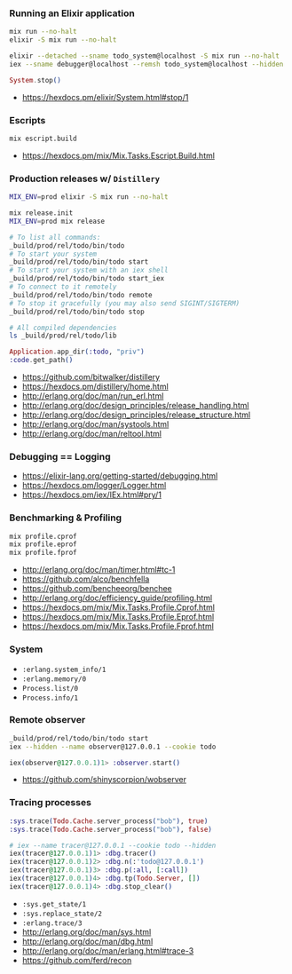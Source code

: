 ### Running an Elixir application

```bash
mix run --no-halt
elixir -S mix run --no-halt

elixir --detached --sname todo_system@localhost -S mix run --no-halt
iex --sname debugger@localhost --remsh todo_system@localhost --hidden
```

```elixir
System.stop()
```

- https://hexdocs.pm/elixir/System.html#stop/1

### Escripts

```bash
mix escript.build
```

- https://hexdocs.pm/mix/Mix.Tasks.Escript.Build.html

### Production releases w/ `Distillery`

```bash
MIX_ENV=prod elixir -S mix run --no-halt

mix release.init
MIX_ENV=prod mix release

# To list all commands:
_build/prod/rel/todo/bin/todo
# To start your system
_build/prod/rel/todo/bin/todo start
# To start your system with an iex shell
_build/prod/rel/todo/bin/todo start_iex
# To connect to it remotely
_build/prod/rel/todo/bin/todo remote
# To stop it gracefully (you may also send SIGINT/SIGTERM)
_build/prod/rel/todo/bin/todo stop

# All compiled dependencies
ls _build/prod/rel/todo/lib
```

```elixir
Application.app_dir(:todo, "priv")
:code.get_path()
```

- https://github.com/bitwalker/distillery
- https://hexdocs.pm/distillery/home.html
- http://erlang.org/doc/man/run_erl.html
- http://erlang.org/doc/design_principles/release_handling.html
- http://erlang.org/doc/design_principles/release_structure.html
- http://erlang.org/doc/man/systools.html
- http://erlang.org/doc/man/reltool.html

### Debugging == Logging

- https://elixir-lang.org/getting-started/debugging.html
- https://hexdocs.pm/logger/Logger.html
- https://hexdocs.pm/iex/IEx.html#pry/1

### Benchmarking & Profiling

```bash
mix profile.cprof
mix profile.eprof
mix profile.fprof
```

- http://erlang.org/doc/man/timer.html#tc-1
- https://github.com/alco/benchfella
- https://github.com/bencheeorg/benchee
- http://erlang.org/doc/efficiency_guide/profiling.html
- https://hexdocs.pm/mix/Mix.Tasks.Profile.Cprof.html
- https://hexdocs.pm/mix/Mix.Tasks.Profile.Eprof.html
- https://hexdocs.pm/mix/Mix.Tasks.Profile.Fprof.html

### System

- `:erlang.system_info/1`
- `:erlang.memory/0`
- `Process.list/0`
- `Process.info/1`

### Remote observer

```bash
_build/prod/rel/todo/bin/todo start
iex --hidden --name observer@127.0.0.1 --cookie todo
```

```elixir
iex(observer@127.0.0.1)1> :observer.start()
```

- https://github.com/shinyscorpion/wobserver

### Tracing processes

```elixir
:sys.trace(Todo.Cache.server_process("bob"), true)
:sys.trace(Todo.Cache.server_process("bob"), false)

# iex --name tracer@127.0.0.1 --cookie todo --hidden
iex(tracer@127.0.0.1)1> :dbg.tracer()
iex(tracer@127.0.0.1)2> :dbg.n(:'todo@127.0.0.1')
iex(tracer@127.0.0.1)3> :dbg.p(:all, [:call])
iex(tracer@127.0.0.1)4> :dbg.tp(Todo.Server, [])
iex(tracer@127.0.0.1)4> :dbg.stop_clear()
```

- `:sys.get_state/1`
- `:sys.replace_state/2`
- `:erlang.trace/3`
- http://erlang.org/doc/man/sys.html
- http://erlang.org/doc/man/dbg.html
- http://erlang.org/doc/man/erlang.html#trace-3
- https://github.com/ferd/recon
